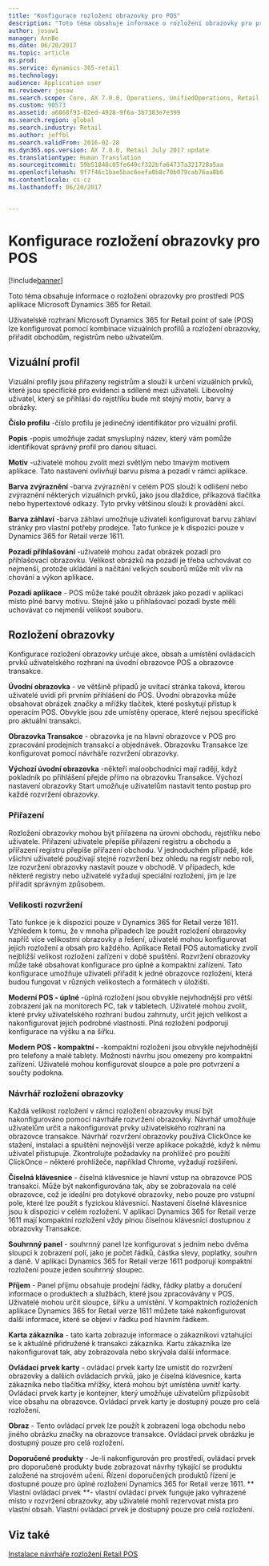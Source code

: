 ```yaml
---
title: "Konfigurace rozložení obrazovky pro POS"
description: "Toto téma obsahuje informace o rozložení obrazovky pro prostředí POS aplikace Microsoft Dynamics 365 for Retail."
author: josaw1
manager: AnnBe
ms.date: 06/20/2017
ms.topic: article
ms.prod: 
ms.service: dynamics-365-retail
ms.technology: 
audience: Application user
ms.reviewer: josaw
ms.search.scope: Core, AX 7.0.0, Operations, UnifiedOperations, Retail
ms.custom: 90573
ms.assetid: a6868f93-02ed-4928-9f6a-3b7383e7e399
ms.search.region: global
ms.search.industry: Retail
ms.author: jeffbl
ms.search.validFrom: 2016-02-28
ms.dyn365.ops.version: AX 7.0.0, Retail July 2017 update
ms.translationtype: Human Translation
ms.sourcegitcommit: 59b51840c05fe649cf322bfa64737a321728a5aa
ms.openlocfilehash: 9f7f46c1bae5bac6eefa0b8c70b079cab76aa8b6
ms.contentlocale: cs-cz
ms.lasthandoff: 06/20/2017


---
```


# <a name="configure-screen-layouts-for-pos"></a>Konfigurace rozložení obrazovky pro POS

[!include[banner](includes/banner.md)]


Toto téma obsahuje informace o rozložení obrazovky pro prostředí POS aplikace Microsoft Dynamics 365 for Retail.

Uživatelské rozhraní Microsoft Dynamics 365 for Retail point of sale (POS) lze konfigurovat pomocí kombinace vizuálních profilů a rozložení obrazovky, přiřadit obchodům, registrům nebo uživatelům.

## <a name="visual-profile"></a>Vizuální profil
Vizuální profily jsou přiřazeny registrům a slouží k určení vizuálních prvků, které jsou specifické pro evidenci a sdílené mezi uživateli. Libovolný uživatel, který se přihlásí do rejstříku bude mít stejný motiv, barvy a obrázky. 

**Číslo profilu** -číslo profilu je jedinečný identifikátor pro vizuální profil. 

**Popis** -popis umožňuje zadat smysluplný název, který vám pomůže identifikovat správný profil pro danou situaci.

**Motiv** -uživatelé mohou zvolit mezi světlým nebo tmavým motivem aplikace. Tato nastavení ovlivňují barvu písma a pozadí v rámci aplikace.

**Barva zvýraznění** -barva zvýraznění v celém POS slouží k odlišení nebo zvýraznění některých vizuálních prvků, jako jsou dlaždice, příkazová tlačítka nebo hypertextové odkazy. Tyto prvky většinou slouží k provádění akcí.

**Barva záhlaví** -barva záhlaví umožňuje uživateli konfigurovat barvu záhlaví stránky pro vlastní potřeby prodejce. Tato funkce je k dispozici pouze v Dynamics 365 for Retail verze 1611.

**Pozadí přihlašování** -uživatelé mohou zadat obrázek pozadí pro přihlašovací obrazovku. Velikost obrázků na pozadí je třeba uchovávat co nejmenší, protože ukládání a načítání velkých souborů může mít vliv na chování a výkon aplikace.

**Pozadí aplikace** - POS může také použít obrázek jako pozadí v aplikaci místo plné barvy motivu. Stejně jako u přihlašovací pozadí byste měli uchovávat co nejmenší velikost souboru.

## <a name="screen-layouts"></a>Rozložení obrazovky
Konfigurace rozložení obrazovky určuje akce, obsah a umístění ovládacích prvků uživatelského rozhraní na úvodní obrazovce POS a obrazovce transakce. 

**Úvodní obrazovka** - ve většině případů je uvítací stránka taková, kterou uživatelé uvidí při prvním přihlášení do POS. Úvodní obrazovka může obsahovat obrázek značky a mřížky tlačítek, které poskytují přístup k operacím POS. Obvykle jsou zde umístěny operace, které nejsou specifické pro aktuální transakci. 

**Obrazovka Transakce** - obrazovka je na hlavní obrazovce v POS pro zpracování prodejních transakcí a objednávek. Obrazovku Transakce lze konfigurovat pomocí návrháře rozvržení obrazovky. 

**Výchozí úvodní obrazovka** -někteří maloobchodníci mají raději, když pokladník po přihlášení přejde přímo na obrazovku Transakce. Výchozí nastavení obrazovky Start umožňuje uživatelům nastavit tento postup pro každé rozvržení obrazovky.

### <a name="assignment"></a>Přiřazení

Rozložení obrazovky mohou být přiřazena na úrovni obchodu, rejstříku nebo uživatele. Přiřazení uživatele přepíše přiřazení registru a obchodu a přiřazení registru přepíše přiřazení obchodu. V jednoduchém případě, kde všichni uživatelé používají stejné rozvržení bez ohledu na registr nebo roli, lze rozvržení obrazovky nastavit pouze v obchodě. V případech, kde některé registry nebo uživatelé vyžadují speciální rozložení, jim je lze přiřadit správným způsobem.

### <a name="layout-sizes"></a>Velikosti rozvržení

Tato funkce je k dispozici pouze v Dynamics 365 for Retail verze 1611. Vzhledem k tomu, že v mnoha případech lze použít rozložení obrazovky napříč více velikostmi obrazovky a řešení, uživatelé mohou konfigurovat jejich rozložení a obsah pro každého. Aplikace Retail POS automaticky zvolí nejbližší velikost rozložení zařízení v době spuštění. Rozvržení obrazovky může také obsahovat konfigurace pro úplné a kompaktní zařízení. Tato konfigurace umožňuje uživateli přiřadit k jedné obrazovce rozložení, která budou fungovat v různých velikostech a formátech v úložišti. 

**Moderní POS - úplné** -úplná rozložení jsou obvykle nejvhodnější pro větší zobrazení jak na monitorech PC, tak v tabletech. Uživatelé mohou zvolit, které prvky uživatelského rozhraní budou zahrnuty, určit jejich velikost a nakonfigurovat jejich podrobné vlastnosti. Plná rozložení podporují konfigurace na výšku a na šířku. 

**Modern POS - kompaktní -** -kompaktní rozložení jsou obvykle nejvhodnější pro telefony a malé tablety. Možnosti návrhu jsou omezeny pro kompaktní zařízení. Uživatelé mohou konfigurovat sloupce a pole pro potvrzení a součty podokna.

### <a name="screen-layout-designer"></a>Návrhář rozložení obrazovky

Každá velikost rozložení v rámci rozložení obrazovky musí být nakonfigurováno pomocí návrháře rozvržení obrazovky. Návrhář umožňuje uživatelům určit a nakonfigurovat prvky uživatelského rozhraní na obrazovce transakce. Návrhář rozvržení obrazovky používá ClickOnce ke stažení, instalaci a spuštění nejnovější verze aplikace pokaždé, když k němu uživatel přistupuje. Zkontrolujte požadavky na prohlížeč pro použití ClickOnce – některé prohlížeče, například Chrome, vyžadují rozšíření. 

**Číselná klávesnice** - číselná klávesnice je hlavní vstup na obrazovce POS transakcí. Může být nakonfigurována tak, aby se zobrazovala na celé obrazovce, což je ideální pro dotykové obrazovky, nebo pouze pro vstupní pole, které lze použít s fyzickou klávesnicí. Nastavení číselné klávesnice jsou k dispozici v celém rozložení. V aplikaci Dynamics 365 for Retail verze 1611 mají kompaktní rozložení vždy plnou číselnou klávesnici dostupnou z obrazovky Transakce.

**Souhrnný panel** - souhrnný panel lze konfigurovat s jedním nebo dvěma sloupci k zobrazení polí, jako je počet řádků, částka slevy, poplatky, souhrn a daně. V aplikaci Dynamics 365 for Retail verze 1611 podporují kompaktní rozložení pouze jeden souhrnný sloupec. 

**Příjem** - Panel příjmu obsahuje prodejní řádky, řádky platby a doručení informace o produktech a službách, které jsou zpracovávány v POS. Uživatelé mohou určit sloupce, šířku a umístění. V kompaktních rozloženích aplikace Dynamics 365 for Retail verze 1611 můžete také nakonfigurovat další informace, které se objeví v řádku pod hlavním řádkem. 

**Karta zákazníka** - tato karta zobrazuje informace o zákazníkovi vztahující se k aktuálně přidružené k transakci zákazníka. Kartu zákazníka lze nakonfigurovat tak, aby zobrazovala nebo skrývala další informace. 

**Ovládací prvek karty** - ovládací prvek karty lze umístit do rozvržení obrazovky a dalších ovládacích prvků, jako je číselná klávesnice, karta zákazníka nebo tlačítka mřížky, která mohou být umístěna uvnitř karty. Ovládací prvek karty je kontejner, který umožňuje uživatelům přizpůsobit více obsahu na obrazovce. Ovládací prvek karty je dostupný pouze pro celá rozložení. 

**Obraz** - Tento ovládací prvek lze použít k zobrazení loga obchodu nebo jiného obrázku značky na obrazovce transakce. Ovládací prvek obrázku je dostupný pouze pro celá rozložení. 

**Doporučené produkty** - Je-li nakonfigurován pro prostředí, ovládací prvek pro doporučené produkty bude zobrazovat návrhy týkající se produktu založené na strojovém učení. Řízení doporučených produktů řízení je dostupné pouze pro úplné rozložení Dynamics 365 for Retail verze 1611. ** Vlastní ovládací prvek **- vlastní ovládací prvek funguje jako vyhrazené místo v rozvržení obrazovky, aby uživatelé mohli rezervovat místa pro vlastní obsah. Vlastní ovládací prvek je dostupný pouze pro celá rozložení.

<a name="see-also"></a>Viz také
--------

[Instalace návrháře rozložení Retail POS](install-pos-layout-designer.md)




